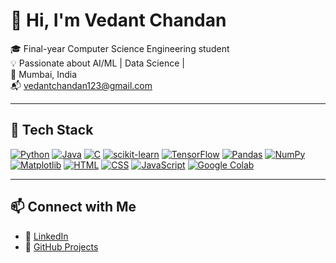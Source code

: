 # 👋 Hi, I'm Vedant Chandan

🎓 Final-year Computer Science Engineering student  
💡 Passionate about AI/ML | Data Science |                          
📍 Mumbai, India  
📬 vedantchandan123@gmail.com  

---

## 🚀 Tech Stack

[![Python](https://img.shields.io/badge/-Python-3776AB?style=flat&logo=python&logoColor=white)](https://www.python.org/)
[![Java](https://img.shields.io/badge/-Java-007396?style=flat&logo=java&logoColor=white)](https://www.java.com/)
[![C](https://img.shields.io/badge/-C-00599C?style=flat&logo=c&logoColor=white)](https://en.wikipedia.org/wiki/C_(programming_language))
[![scikit-learn](https://img.shields.io/badge/-Scikit_Learn-F7931E?style=flat&logo=scikit-learn&logoColor=white)](https://scikit-learn.org/)
[![TensorFlow](https://img.shields.io/badge/-TensorFlow-FF6F00?style=flat&logo=tensorflow&logoColor=white)](https://www.tensorflow.org/)
[![Pandas](https://img.shields.io/badge/-Pandas-150458?style=flat&logo=pandas)](https://pandas.pydata.org/)
[![NumPy](https://img.shields.io/badge/-NumPy-013243?style=flat&logo=numpy)](https://numpy.org/)
[![Matplotlib](https://img.shields.io/badge/-Matplotlib-11557C?style=flat)](https://matplotlib.org/)
[![HTML](https://img.shields.io/badge/-HTML5-E34F26?style=flat&logo=html5&logoColor=white)](https://developer.mozilla.org/en-US/docs/Web/HTML)
[![CSS](https://img.shields.io/badge/-CSS3-1572B6?style=flat&logo=css3&logoColor=white)](https://developer.mozilla.org/en-US/docs/Web/CSS)
[![JavaScript](https://img.shields.io/badge/-JavaScript-F7DF1E?style=flat&logo=javascript&logoColor=black)](https://developer.mozilla.org/en-US/docs/Web/JavaScript)
[![Google Colab](https://img.shields.io/badge/-Colab-F9AB00?style=flat&logo=google-colab&logoColor=white)](https://colab.research.google.com/)


---

## 📫 Connect with Me

- 💼 [LinkedIn](https://linkedin.com/in/vedant-chandan)
- 📁 [GitHub Projects](https://github.com/VedantChandanCS)
